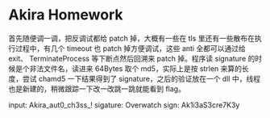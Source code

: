 # Akira Homework

首先随便调一调，把反调试都给 patch 掉，大概有一些在 tls 里还有一些散布在执行过程中，有几个 timeout 也 patch 掉方便调试，这些 anti 全都可以通过给 exit、 TerminateProcess 等下断点然后回溯来 patch 掉。程序读 signature 的时候是个非法文件名，读进来 64Bytes 取个 md5，实际上是按 strlen 来算的长度，尝试 chamd5 一下结果得到了 signature，之后的验证放在一个 dll 中，线程也是新建的，稍微跟踪一下改一改跳一跳就能看到 flag。

input: Akira_aut0_ch3ss_!
sigature: Overwatch
sign: Ak1i3aS3cre7K3y

